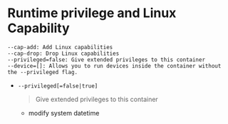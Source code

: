 # Runtime privilege and Linux Capability

```docker
--cap-add: Add Linux capabilities
--cap-drop: Drop Linux capabilities
--privileged=false: Give extended privileges to this container
--device=[]: Allows you to run devices inside the container without the --privileged flag.
```

- `--privileged[=false|true]`

    > Give extended privileges to this container

    - modify system datetime